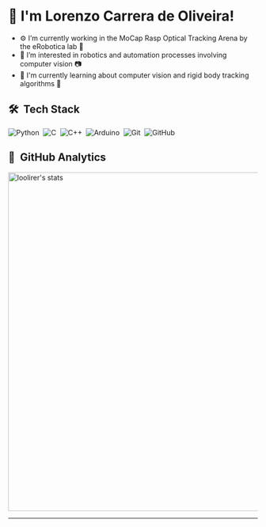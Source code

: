 # 👋 I'm Lorenzo Carrera de Oliveira!

- ⚙️ I’m currently working in the MoCap Rasp Optical Tracking Arena by the eRobotica lab 🦾
- 👀 I’m interested in robotics and automation processes involving computer vision 📷
- 📝 I'm currently learning about computer vision and rigid body tracking algorithms 🔎

## 🛠 &nbsp;Tech Stack
![Python](https://img.shields.io/badge/-Python-05122A?style=flat&logo=python)&nbsp;
![C](https://img.shields.io/badge/-C-05122A?style=flat&logo=c)&nbsp;
![C++](https://img.shields.io/badge/-C++-05122A?style=flat&logo=c)&nbsp;
![Arduino](https://img.shields.io/badge/-Arduino-05122A?style=flat&logo=arduino)&nbsp;
![Git](https://img.shields.io/badge/-Git-05122A?style=flat&logo=git)&nbsp;
![GitHub](https://img.shields.io/badge/-GitHub-05122A?style=flat&logo=github)&nbsp;

## 🔬 &nbsp;GitHub Analytics

<div >
<img width="685em" src="https://github-readme-stats.vercel.app/api?username=loolirer&show_icons=true&theme=gotham" alt="loolirer's stats"/>
</div>

---
